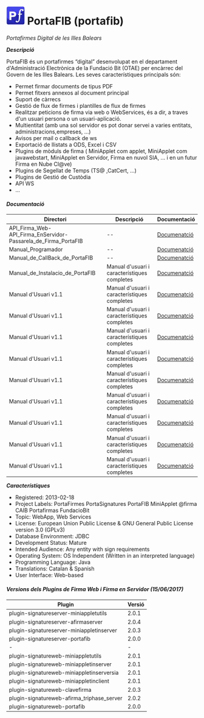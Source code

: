 # ![Logo](https://github.com/GovernIB/maven/raw/binaris/portafib/projectinfo_Attachments/icon.jpg) PortaFIB (portafib)
 *Portafirmes Digital de les Illes Balears*

***Descripció***

PortaFIB és un portafirmes “digital” desenvolupat en el departament d'Administració Electrònica de la Fundació Bit (OTAE) per encàrrec del Govern de les Illes Balears.
Les seves característiques principals són:
* Permet firmar documents de tipus PDF
* Permet fitxers annexos al document principal
* Suport de càrrecs
* Gestió de flux de firmes i plantilles de flux de firmes
* Realitzar peticions de firma via web o WebServices, és a dir, a traves d'un usuari persona o un usuari-aplicació.
* Multientitat (amb una sol servidor es pot donar servei a varies entitats, administracions,empreses, ...)
* Avisos per mail o callback de ws
* Exportació de llistats a ODS, Excel i CSV
* Plugins de mòduls de firma ( MiniApplet com applet, MiniApplet com javawebstart, MiniApplet en Servidor, Firma en nuvol SIA, ... i en un futur Firma en Nube Cl@ve)
* Plugins de Segellat de Temps (TS@ ,CatCert, ...)
* Plugins de Gestió de Custòdia
* API WS
* ...


#### ***Documentació***

Directori | Descripció | Documentació
------------ | ------------- | -------------
API_Firma_Web-API_Firma_EnServidor-Passarela_de_Firma_PortaFIB | -- | [Documenatció](./doc/API_Firma_Web-API_Firma_EnServidor-Passarela_de_Firma_PortaFIB.odt)
Manual_Programador | -- | [Documenatció](./doc/Manual_Programador.odt)
Manual_de_CallBack_de_PortaFIB | -- | [Documenatció](./doc/Manual_de_CallBack_de_PortaFIB.odt)
Manual_de_Instalacio_de_PortaFIB | Manual d'usuari i característiques completes | [Documenatció](./doc/Manual_de_Instalacio_de_PortaFIB.odt)
Manual d'Usuari v1.1 | Manual d'usuari i característiques completes | [Documenatció](./doc/pdf/Manual_de_Usuari_de_PortaFIB.pdf)
Manual d'Usuari v1.1 | Manual d'usuari i característiques completes | [Documenatció](./doc/pdf/Manual_de_Usuari_de_PortaFIB.pdf)
Manual d'Usuari v1.1 | Manual d'usuari i característiques completes | [Documenatció](./doc/pdf/Manual_de_Usuari_de_PortaFIB.pdf)
Manual d'Usuari v1.1 | Manual d'usuari i característiques completes | [Documenatció](./doc/pdf/Manual_de_Usuari_de_PortaFIB.pdf)
Manual d'Usuari v1.1 | Manual d'usuari i característiques completes | [Documenatció](./doc/pdf/Manual_de_Usuari_de_PortaFIB.pdf)
Manual d'Usuari v1.1 | Manual d'usuari i característiques completes | [Documenatció](./doc/pdf/Manual_de_Usuari_de_PortaFIB.pdf)
Manual d'Usuari v1.1 | Manual d'usuari i característiques completes | [Documenatció](./doc/pdf/Manual_de_Usuari_de_PortaFIB.pdf)
Manual d'Usuari v1.1 | Manual d'usuari i característiques completes | [Documenatció](./doc/pdf/Manual_de_Usuari_de_PortaFIB.pdf)
Manual d'Usuari v1.1 | Manual d'usuari i característiques completes | [Documenatció](./doc/pdf/Manual_de_Usuari_de_PortaFIB.pdf)



***Característiques***

* Registered: 2013-02-18 
* Project Labels: PortaFirmes  PortaSignatures  PortaFIB  MiniApplet @firma  CAIB  Portafirmas  FundacioBit  
* Topic: WebApp, Web Services
* License: European Union Public License & GNU General Public License version 3.0 (GPLv3)
* Database Environment:  JDBC
* Development Status: Mature
* Intended Audience:  Any entity with sign requirements
* Operating System:  OS Independent (Written in an interpreted language)
* Programming Language:  Java
* Translations: Catalan & Spanish
* User Interface: Web-based





#### ***Versions dels Plugins de Firma Web i Firma en Servidor (15/06/2017)***

| Plugin  | Versió |
| ------------- | ------------- |
| plugin-signatureserver-miniappletutils | 2.0.1  |
| plugin-signatureserver-afirmaserver | 2.0.4 |
| plugin-signatureserver-miniappletinserver | 2.0.3 |
| plugin-signatureserver-portafib | 2.0.0 |
| - | - |
| plugin-signatureweb-miniappletutils | 2.0.1 |
| plugin-signatureweb-miniappletinserver | 2.0.1 |
| plugin-signatureweb-miniappletinserversia | 2.0.1 |
| plugin-signatureweb-miniappletinclient | 2.0.1 |
| plugin-signatureweb-clavefirma | 2.0.3 |
| plugin-signatureweb-afirma_triphase_server | 2.0.2 |
| plugin-signatureweb-portafib | 2.0.0 |
